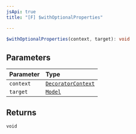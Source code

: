 ```yaml
---
jsApi: true
title: "[F] $withOptionalProperties"

---
```

```ts
$withOptionalProperties(context, target): void
```

## Parameters

| Parameter | Type |
| :------ | :------ |
| `context` | [`DecoratorContext`](Interface.DecoratorContext.md) |
| `target` | [`Model`](Interface.Model.md) |

## Returns

`void`
